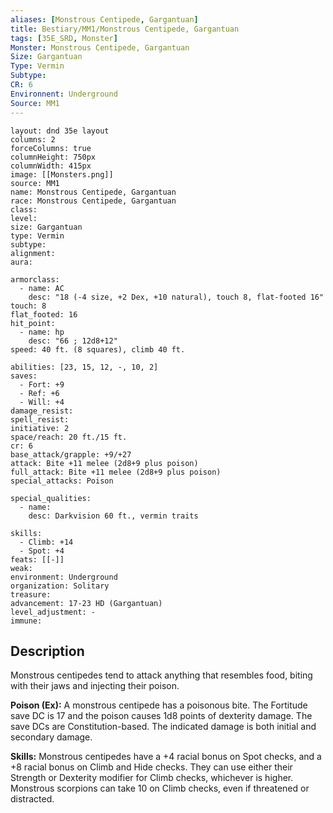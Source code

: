 ```yaml
---
aliases: [Monstrous Centipede, Gargantuan]
title: Bestiary/MM1/Monstrous Centipede, Gargantuan
tags: [35E_SRD, Monster]
Monster: Monstrous Centipede, Gargantuan
Size: Gargantuan
Type: Vermin
Subtype: 
CR: 6
Environnent: Underground
Source: MM1
---
```


```statblock
layout: dnd 35e layout
columns: 2
forceColumns: true
columnHeight: 750px
columnWidth: 415px
image: [[Monsters.png]]
source: MM1
name: Monstrous Centipede, Gargantuan
race: Monstrous Centipede, Gargantuan
class: 
level: 
size: Gargantuan
type: Vermin
subtype: 
alignment: 
aura: 

armorclass:
  - name: AC
    desc: "18 (-4 size, +2 Dex, +10 natural), touch 8, flat-footed 16"
touch: 8
flat_footed: 16
hit_point:
  - name: hp
    desc: "66 ; 12d8+12"
speed: 40 ft. (8 squares), climb 40 ft.

abilities: [23, 15, 12, -, 10, 2]
saves:
  - Fort: +9
  - Ref: +6
  - Will: +4
damage_resist: 
spell_resist: 
initiative: 2
space/reach: 20 ft./15 ft.
cr: 6
base_attack/grapple: +9/+27
attack: Bite +11 melee (2d8+9 plus poison)
full_attack: Bite +11 melee (2d8+9 plus poison)
special_attacks: Poison

special_qualities:
  - name: 
    desc: Darkvision 60 ft., vermin traits

skills:
  - Climb: +14
  - Spot: +4
feats: [[-]]
weak: 
environment: Underground
organization: Solitary
treasure: 
advancement: 17-23 HD (Gargantuan)
level_adjustment: -
immune: 
```

## Description

<p>Monstrous centipedes tend to attack anything that resembles food, biting with their jaws and injecting their poison.</p>
<p>
            <b>Poison (Ex):</b> A monstrous centipede has a poisonous bite. The Fortitude save DC is 17 and the poison causes 1d8 points of dexterity damage. The save DCs are Constitution-based. The indicated damage is both initial and secondary damage.</p>
<p>
            <b>Skills:</b> Monstrous centipedes have a +4 racial bonus on Spot checks, and a +8 racial bonus on Climb and Hide checks. They can use either their Strength or Dexterity modifier for Climb checks, whichever is higher. Monstrous scorpions can take 10 on Climb checks, even if threatened or distracted.</p>